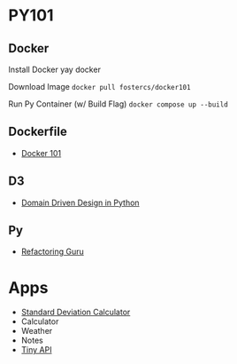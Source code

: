 # PY101

## Docker
Install Docker
yay docker

Download Image
`docker pull fostercs/docker101`

Run Py Container (w/ Build Flag)
`docker compose up --build`

## Dockerfile
- [Docker 101](https://github.com/foster-academy/docker101)

## D3
- [Domain Driven Design in Python](https://www.cosmicpython.com/book/preface.html)

## Py
- [Refactoring Guru](https://refactoring.guru/design-patterns/python)

# Apps
- [Standard Deviation Calculator](https://github.com/mhackersu/sdc)
- Calculator
- Weather
- Notes
- [Tiny API](https://github.com/mhackersu/tiny-api)
